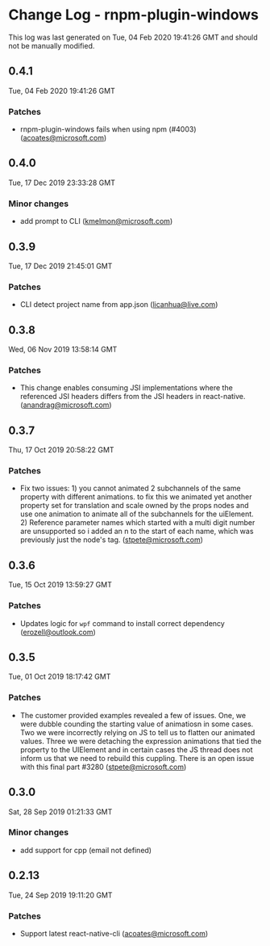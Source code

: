 # Change Log - rnpm-plugin-windows

This log was last generated on Tue, 04 Feb 2020 19:41:26 GMT and should not be manually modified.

## 0.4.1
Tue, 04 Feb 2020 19:41:26 GMT

### Patches

- rnpm-plugin-windows fails when using npm (#4003) (acoates@microsoft.com)
## 0.4.0
Tue, 17 Dec 2019 23:33:28 GMT

### Minor changes

- add prompt to CLI (kmelmon@microsoft.com)
## 0.3.9
Tue, 17 Dec 2019 21:45:01 GMT

### Patches

- CLI detect project name from app.json (licanhua@live.com)
## 0.3.8
Wed, 06 Nov 2019 13:58:14 GMT

### Patches

- This change enables consuming JSI implementations where the referenced JSI headers differs from the JSI headers in react-native. (anandrag@microsoft.com)
## 0.3.7
Thu, 17 Oct 2019 20:58:22 GMT

### Patches

- Fix two issues: 1) you cannot animated 2 subchannels of the same property with different animations. to fix this we animated yet another property set for translation and scale owned by the props nodes and use one animation to animate all of the subchannels for the uiElement. 2) Reference parameter names which started with a multi digit number are unsupported so i added an n to the start of each name, which was previously just the node's tag. (stpete@microsoft.com)
## 0.3.6
Tue, 15 Oct 2019 13:59:27 GMT

### Patches

- Updates logic for `wpf` command to install correct dependency (erozell@outlook.com)
## 0.3.5
Tue, 01 Oct 2019 18:17:42 GMT

### Patches

- The customer provided examples revealed a few of issues.  One, we were dubble counding the starting value of animatiosn in some cases. Two we were incorrectly relying on JS to tell us to flatten our animated values. Three we were detaching the expression animations that tied the property to the UIElement and in certain cases the JS thread does not inform us that we need to rebuild this cuppling.  There is an open issue with this final part #3280 (stpete@microsoft.com)
## 0.3.0
Sat, 28 Sep 2019 01:21:33 GMT

### Minor changes

- add support for cpp (email not defined)
## 0.2.13
Tue, 24 Sep 2019 19:11:20 GMT

### Patches

- Support latest react-native-cli (acoates@microsoft.com)